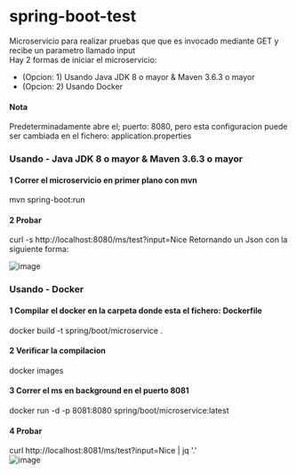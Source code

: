 # spring-boot-test
Microservicio para realizar pruebas que que es invocado mediante GET y recibe un parametro llamado input<br>
Hay 2 formas de iniciar el microservicio:
- (Opcion: 1) Usando Java JDK 8 o mayor & Maven 3.6.3 o mayor
- (Opcion: 2) Usando Docker
#### Nota
Predeterminadamente abre el; puerto: 8080, pero esta configuracion puede ser cambiada en el fichero: application.properties

### Usando - Java JDK 8 o mayor & Maven 3.6.3 o mayor
#### 1 Correr el microservicio en primer plano con mvn
mvn spring-boot:run
#### 2 Probar
curl -s http://localhost:8080/ms/test?input=Nice
Retornando un Json con la siguiente forma:

![image](https://github.com/samuelngarciar/spring-boot-test/assets/84947793/8cdf2076-9429-4e0e-952d-894d82a03c8b)


### Usando - Docker
#### 1 Compilar el docker en la carpeta donde esta el fichero: Dockerfile<br>
docker build -t spring/boot/microservice .<br>
#### 2 Verificar la compilacion<br>
docker images<br>
#### 3 Correr el ms en background en el puerto 8081<br>
docker run -d -p 8081:8080 spring/boot/microservice:latest<br>
#### 4 Probar<br>
curl http://localhost:8081/ms/test?input=Nice | jq '.'<br>
![image](https://github.com/samuelngarciar/spring-boot-test/assets/84947793/3a766789-0089-4d1c-a838-07ef0d773d7f)

